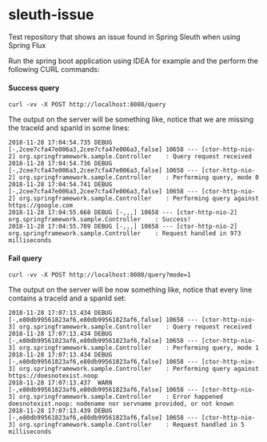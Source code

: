 # sleuth-issue
Test repository that shows an issue found in Spring Sleuth when using Spring Flux

Run the spring boot application using IDEA for example and the perform the following CURL commands:

#### Success query

```
curl -vv -X POST http://localhost:8080/query
```

The output on the server will be something like, notice that we are missing the traceId and spanId in some lines:

```
2018-11-28 17:04:54.735 DEBUG [-,2cee7cfa47e006a3,2cee7cfa47e006a3,false] 10658 --- [ctor-http-nio-2] org.springframework.sample.Controller    : Query request received
2018-11-28 17:04:54.736 DEBUG [-,2cee7cfa47e006a3,2cee7cfa47e006a3,false] 10658 --- [ctor-http-nio-2] org.springframework.sample.Controller    : Performing query, mode 0
2018-11-28 17:04:54.741 DEBUG [-,2cee7cfa47e006a3,2cee7cfa47e006a3,false] 10658 --- [ctor-http-nio-2] org.springframework.sample.Controller    : Performing query against https://google.com
2018-11-28 17:04:55.668 DEBUG [-,,,] 10658 --- [ctor-http-nio-2] org.springframework.sample.Controller    : Success!
2018-11-28 17:04:55.709 DEBUG [-,,,] 10658 --- [ctor-http-nio-2] org.springframework.sample.Controller    : Request handled in 973 milliseconds
```


#### Fail query

```
curl -vv -X POST http://localhost:8080/query?mode=1
```

The output on the server will be now something like, notice that every line contains a traceId and a spanId set:

```
2018-11-28 17:07:13.434 DEBUG [-,e80db99561823af6,e80db99561823af6,false] 10658 --- [ctor-http-nio-3] org.springframework.sample.Controller    : Query request received
2018-11-28 17:07:13.434 DEBUG [-,e80db99561823af6,e80db99561823af6,false] 10658 --- [ctor-http-nio-3] org.springframework.sample.Controller    : Performing query, mode 1
2018-11-28 17:07:13.434 DEBUG [-,e80db99561823af6,e80db99561823af6,false] 10658 --- [ctor-http-nio-3] org.springframework.sample.Controller    : Performing query against https://doesnotexist.noop
2018-11-28 17:07:13.437  WARN [-,e80db99561823af6,e80db99561823af6,false] 10658 --- [ctor-http-nio-3] org.springframework.sample.Controller    : Error happened doesnotexist.noop: nodename nor servname provided, or not known
2018-11-28 17:07:13.439 DEBUG [-,e80db99561823af6,e80db99561823af6,false] 10658 --- [ctor-http-nio-3] org.springframework.sample.Controller    : Request handled in 5 milliseconds
```
